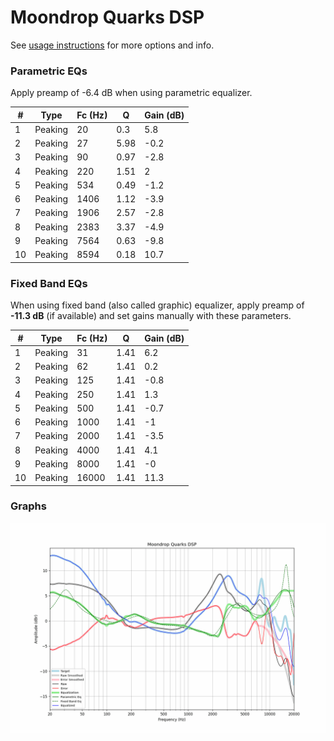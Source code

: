 # Moondrop Quarks DSP
See [usage instructions](https://github.com/jaakkopasanen/AutoEq#usage) for more options and info.

### Parametric EQs
Apply preamp of -6.4 dB when using parametric equalizer.

|   # | Type    |   Fc (Hz) |    Q |   Gain (dB) |
|-----|---------|-----------|------|-------------|
|   1 | Peaking |        20 | 0.3  |         5.8 |
|   2 | Peaking |        27 | 5.98 |        -0.2 |
|   3 | Peaking |        90 | 0.97 |        -2.8 |
|   4 | Peaking |       220 | 1.51 |         2   |
|   5 | Peaking |       534 | 0.49 |        -1.2 |
|   6 | Peaking |      1406 | 1.12 |        -3.9 |
|   7 | Peaking |      1906 | 2.57 |        -2.8 |
|   8 | Peaking |      2383 | 3.37 |        -4.9 |
|   9 | Peaking |      7564 | 0.63 |        -9.8 |
|  10 | Peaking |      8594 | 0.18 |        10.7 |

### Fixed Band EQs
When using fixed band (also called graphic) equalizer, apply preamp of **-11.3 dB** (if available) and set gains manually with these parameters.

|   # | Type    |   Fc (Hz) |    Q |   Gain (dB) |
|-----|---------|-----------|------|-------------|
|   1 | Peaking |        31 | 1.41 |         6.2 |
|   2 | Peaking |        62 | 1.41 |         0.2 |
|   3 | Peaking |       125 | 1.41 |        -0.8 |
|   4 | Peaking |       250 | 1.41 |         1.3 |
|   5 | Peaking |       500 | 1.41 |        -0.7 |
|   6 | Peaking |      1000 | 1.41 |        -1   |
|   7 | Peaking |      2000 | 1.41 |        -3.5 |
|   8 | Peaking |      4000 | 1.41 |         4.1 |
|   9 | Peaking |      8000 | 1.41 |        -0   |
|  10 | Peaking |     16000 | 1.41 |        11.3 |

### Graphs
![](./Moondrop%20Quarks%20DSP.png)
